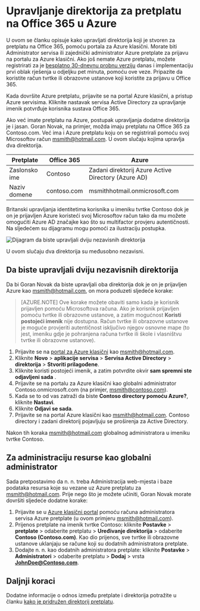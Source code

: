 <properties
   pageTitle="Upravljanje direktorija za pretplatu na Office 365 u Azure | Microsoft Azure"
   description="Upravljanje u imeniku pretplatu Office 365 pomoću servisa Azure Active Directory i Azure klasični portal"
   services="active-directory"
   documentationCenter=""
   authors="curtand"
   manager="femila"
   editor=""/>

<tags
   ms.service="active-directory"
   ms.devlang="na"
   ms.topic="get-started-article"
   ms.tgt_pltfrm="na"
   ms.workload="identity"
   ms.date="08/23/2016"
   ms.author="curtand"/>

# <a name="manage-the-directory-for-your-office-365-subscription-in-azure"></a>Upravljanje direktorija za pretplatu na Office 365 u Azure

U ovom se članku opisuje kako upravljati direktorija koji je stvoren za pretplatu na Office 365, pomoću portala za Azure klasični. Morate biti Administrator servisa ili zajednički administrator Azure pretplate za prijavu na portalu za Azure klasični. Ako još nemate Azure pretplatu, možete registrirati za je [besplatno 30-dnevnu probnu verziju](https://azure.microsoft.com/trial/get-started-active-directory/) danas i implementaciju prvi oblak rješenja u odjeljku pet minuta, pomoću ove veze. Pripazite da koristite račun tvrtke ili obrazovne ustanove koji koristite za prijavu u Office 365.

Kada dovršite Azure pretplatu, prijavite se na portal Azure klasični, a pristup Azure servisima. Kliknite nastavak servisa Active Directory za upravljanje imenik potvrđuje korisnika sustava Office 365.

Ako već imate pretplatu na Azure, postupak upravljanja dodatne direktorija je i jasan. Goran Novak, na primjer, možda imaju pretplatu na Office 365 za Contoso.com. Već ima i Azure pretplatu koju on se registrirali pomoću svoj Microsoftov račun msmith@hotmail.com. U ovom slučaju kojima upravlja dva direktorija.

  Pretplate |  Office 365  |  Azure
  -------------- | ------------- | -------------------------------
  Zaslonsko ime |  Contoso  |     Zadani direktorij Azure Active Directory (Azure AD)
  Naziv domene  |  contoso.com  | msmithhotmail.onmicrosoft.com

Britanski upravljanja identitetima korisnika u imeniku tvrtke Contoso dok je on je prijavljen Azure koristeći svoj Microsoftov račun tako da mu možete omogućiti Azure AD značajke kao što su multifactor provjeru autentičnosti. Na sljedećem su dijagramu mogu pomoći za ilustraciju postupka.

![Dijagram da biste upravljali dviju nezavisnih direktorija](./media/active-directory-manage-o365-subscription/AAD_O365_03.png)

U ovom slučaju dva direktorija su međusobno nezavisni.

## <a name="to-manage-two-independent-directories"></a>Da biste upravljali dviju nezavisnih direktorija
Da bi Goran Novak da biste upravljali oba direktorija dok je on je prijavljen Azure kao msmith@hotmail.com, on mora poduzeti sljedeće korake:

> [AZURE.NOTE]
> Ove korake možete obaviti samo kada je korisnik prijavljen pomoću Microsoftova računa. Ako je korisnik prijavljen pomoću tvrtke ili obrazovne ustanove, a zatim mogućnost **Koristi postojeći imenik** nije dostupna. Račun tvrtke ili obrazovne ustanove je moguće provjeriti autentičnost isključivo njegov osnovne mape (to jest, imeniku gdje je pohranjena računa tvrtke ili škole i vlasništvu tvrtke ili obrazovne ustanove).

1.  Prijavite se na [portal za Azure klasični](https://manage.windowsazure.com) kao msmith@hotmail.com.
2.  Kliknite **Novo** > **aplikacije servisa** > **Servisa Active Directory** > **direktorija** > **Stvoriti prilagođene**.
3.  Kliknite koristi postojeći imenik, a zatim potvrdite okvir **sam spremni ste odjavljeni sada** .
4.  Prijavite se na portalu za Azure klasični kao globalni administrator Contoso.onmicrosoft.com (na primjer, msmith@contoso.com).
5.  Kada se to od vas zatraži da biste **Contoso directory pomoću Azure?**, kliknite **Nastavi**.
6.  Kliknite **Odjavi se sada**.
7.  Prijavite se na portal Azure klasični kao msmith@hotmail.com. Contoso directory i zadani direktorij pojavljuju se proširenja za Active Directory.

Nakon tih koraka msmith@hotmail.com globalnog administratora u imeniku tvrtke Contoso.

## <a name="to-administer-resources-as-the-global-admin"></a>Za administraciju resurse kao globalni administrator
Sada pretpostavimo da n. n. treba Administracija web-mjesta i baze podataka resursa koje su vezane uz Azure pretplatu za msmith@hotmail.com. Prije nego što je možete učiniti, Goran Novak morate dovršiti sljedeće dodatne korake:

1.  Prijavite se u [Azure klasični portal](https://manage.windowsazure.com) pomoću računa administratora servisa Azure pretplate (u ovom primjeru msmith@hotmail.com).
2.  Prijenos pretplate na imenik tvrtke Contoso: kliknite **Postavke** > **pretplate** > odaberite pretplatu > **Uređivanje direktorija** > odaberite **Contoso (Contoso.com)**. Kao dio prijenos, sve tvrtke ili obrazovne ustanove uklanjaju se račune koji su dodatnih administratora pretplate.
3.  Dodajte n. n. kao dodatnih administratora pretplate: kliknite **Postavke** > **Administratori** > odaberite pretplatu > **Dodaj** > vrsta **JohnDoe@Contoso.com**.

## <a name="next-steps"></a>Daljnji koraci
Dodatne informacije o odnos između pretplate i direktorija potražite u članku [kako je pridružen direktorij pretplatu](active-directory-how-subscriptions-associated-directory.md).
